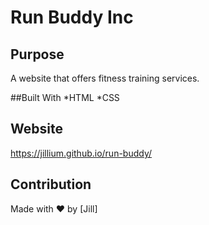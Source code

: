 # Run Buddy Inc

## Purpose
A website that offers fitness training services. 

##Built With
*HTML
*CSS

## Website
https://jillium.github.io/run-buddy/

## Contribution
Made with ❤️  by [Jill]

